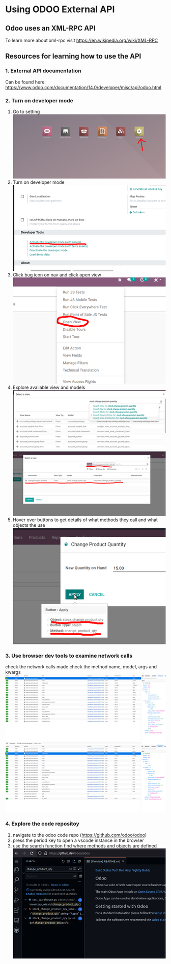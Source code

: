 # Using ODOO External API

## Odoo uses an XML-RPC API

To learn more about xml-rpc visit https://en.wikipedia.org/wiki/XML-RPC

## Resources for learning how to use the API

### 1. External API documentation

Can be found here: https://www.odoo.com/documentation/14.0/developer/misc/api/odoo.html

### 2. Turn on developer mode

1. Go to setting
   ![](images/1.png)
2. Turn on developer mode
   ![](images/2.png)
3. Click bug icon on nav and click open view
   ![](images/3.png)
4. Explore available view and models
   ![](images/4.png)
   ![](images/5.png)
5. Hover over buttons to get details of what methods they call and what objects the use
   ![](images/6.png)

### 3. Use browser dev tools to examine network calls

check the network calls made check the method name, model, args and kwargs
![](images/7.png)
![](images/8.png)

### 4. Explore the code repositoy

1. navigate to the odoo code repo (https://github.com/odoo/odoo)
2. press the period key to open a vscode instance in the browser
3. use the search function find where methods and objects are defined
   ![](images/9.png)
